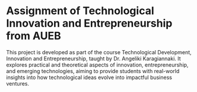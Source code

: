 # Assignment of Technological Innovation and Entrepreneurship from AUEB
This project is developed as part of the course Technological Development, Innovation and Entrepreneurship, taught by Dr. Angeliki Karagiannaki. It explores practical and theoretical aspects of innovation, entrepreneurship, and emerging technologies, aiming to provide students with real-world insights into how technological ideas evolve into impactful business ventures. 
